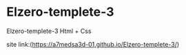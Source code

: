# Elzero-templete-3
Elzero-templete-3 Html + Css

site link:(https://a7medsa3d-01.github.io/Elzero-templete-3/)
